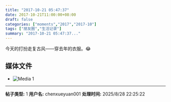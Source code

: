 ```yaml
---
title: "2017-10-21 05:47:37"
date: 2017-10-21T11:00:00+08:00
draft: false
categories: ["moments","2017","2017-10"]
tags: ["朋友圈","生活记录"]
summary: "2017-10-21 05:47:37..."
---
```


今天的打扮走复古风——穿去年的衣服。😂

## 媒体文件

- ![Media 1](/Moments/photos/2017-10-21/201710210547370.jpg)

---

**帖子类型:** 1
**用户名:** chenxueyuan001
**处理时间:** 2025/8/28 22:25:22